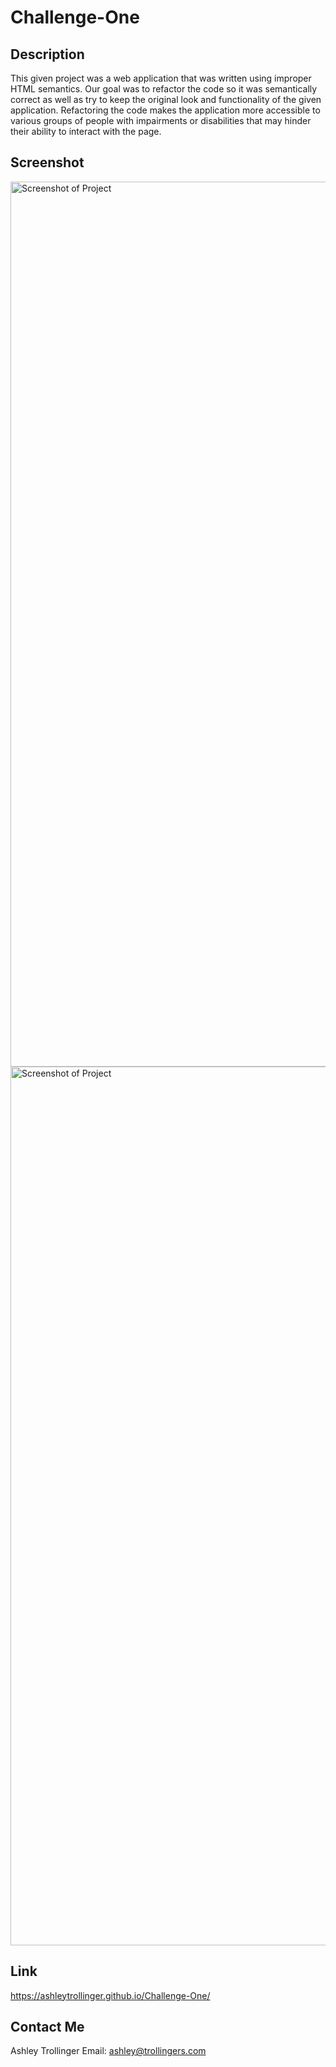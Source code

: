 # Challenge-One
## Description
This given project was a web application that was written using improper HTML semantics.
Our goal was to refactor the code so it was semantically correct as well as try to keep
the original look and functionality of the given application. Refactoring the code makes 
the application more accessible to various groups of people with impairments or disabilities
that may hinder their ability to interact with the page. 

## Screenshot
<img width="1416" alt="Screenshot of Project" src="https://user-images.githubusercontent.com/123582742/217365315-20bae0e7-2cf9-4c3b-b57d-44e44eea87d3.png">

<img width="1406" alt="Screenshot of Project" src="https://user-images.githubusercontent.com/123582742/217365248-93c5de03-2984-42f2-b0d1-c229909506a3.png">

## Link
https://ashleytrollinger.github.io/Challenge-One/

## Contact Me
Ashley Trollinger
Email: ashley@trollingers.com
